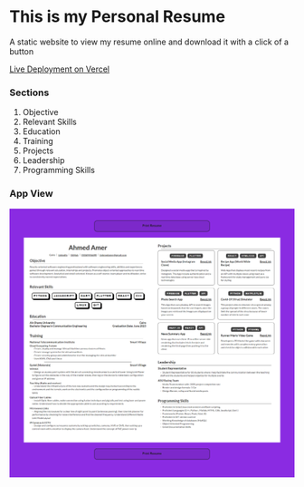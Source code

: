 # This is my Personal Resume

A static website to view my resume online and download it with a click of a button

[Live Deployment on Vercel](https://online-resume-git-main-jjahmedamer.vercel.app/)

### Sections
1. Objective
2. Relevant Skills
3. Education
4. Training
5. Projects
6. Leadership
7. Programming Skills

### App View
![alt text](webpage.png)
